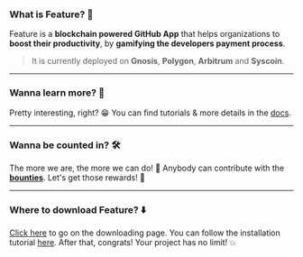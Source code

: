 ### What is Feature? 🤔

Feature is a **blockchain powered GitHub App** that helps organizations to **boost their productivity**, by **gamifying the developers payment process**.

> It is currently deployed on **Gnosis**, **Polygon**, **Arbitrum** and **Syscoin**.

___

### Wanna learn more? 📖

Pretty interesting, right? 😁 You can find tutorials & more details in the [docs](https://docs.feature.sh).

___

### Wanna be counted in? 🛠️

The more we are, the more we can do! 💪 Anybody can contribute with the **[bounties](https://github.com/feature-sh/bounties)**. Let's get those rewards! 🤑

___

### Where to download Feature? ⬇️

[Click here](https://beta.v1.evm.app.feature.sh/) to go on the downloading page. You can follow the installation tutorial
[here](https://docs.feature.sh/#getting-started). After that, congrats! Your project has no limit! 💥
